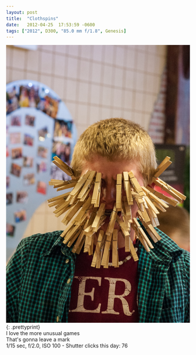 ```yaml
---
layout: post
title:  "Clothspins"
date:   2012-04-25  17:53:59 -0600
tags: ["2012", D300, "85.0 mm f/1.8", Genesis]
---
```

![:title](/images/2012/2012_0425_DSC6126.jpg)
{: .prettyprint}  
I love the more unusual games  
That's gonna leave a mark  
1/15 sec, f/2.0, ISO 100 - Shutter clicks this day: 76